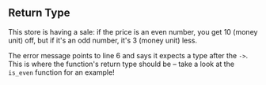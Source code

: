 ## Return Type

This store is having a sale: if the price is an even number, you get 10 (money unit) off, but if it's an odd number, it's 3 (money unit) less.

<div class="hint">
  The error message points to line 6 and says it expects a type after the <code>-></code>.
  This is where the function's return type should be – take a look at the <code>is_even</code> function for an example!
</div>
